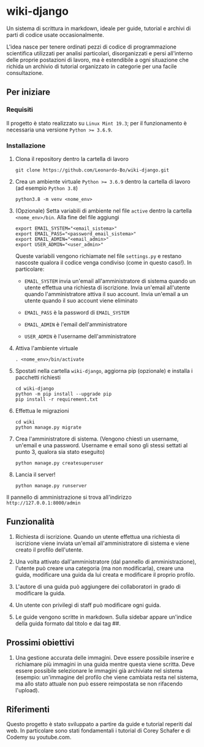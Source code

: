 # wiki-django 

Un sistema di scrittura in markdown, ideale per guide, tutorial e archivi di parti di codice usate occasionalmente. 

L'idea nasce per tenere ordinati pezzi di codice di programmazione scientifica utilizzati per analisi particolari, disorganizzati e persi all'interno delle proprie postazioni di lavoro, ma è estendibile a ogni situazione che richida un archivio di tutorial organizzato in categorie per una facile consultazione.


## Per iniziare

### Requisiti  

Il progetto è stato realizzato su ```Linux Mint 19.3```; per il funzionamento è necessaria una versione ```Python >= 3.6.9```.

### Installazione 

1. Clona il repository dentro la cartella di lavoro

    ```
    git clone https://github.com/Leonardo-Bo/wiki-django.git
    ```

2. Crea un ambiente virtuale ```Python >= 3.6.9``` dentro la cartella di lavoro (ad esempio ```Python 3.8```)

    ```
    python3.8 -m venv <nome_env>
    ```

3. (Opzionale) Setta variabili di ambiente nel file ```active``` dentro la cartella ```<nome_env>/bin```. Alla fine del file aggiungi

    ```
    export EMAIL_SYSTEM="<email_sistema>"
    export EMAIL_PASS="<password_email_sistema>"
    export EMAIL_ADMIN="<email_admin>"
    export USER_ADMIN="<user_admin>"
    ```

    Queste variabili vengono richiamate nel file ```settings.py``` e restano nascoste qualora il codice venga condiviso (come in questo caso!). In particolare:

    * ```EMAIL_SYSTEM``` invia un'email all'amministratore di sistema quando un utente effettua una richiesta di iscrizione. Invia un'email all'utente quando l'amministratore attiva il suo account. Invia un'email a un utente quando il suo account viene eliminato

    * ```EMAIL_PASS``` è la password di ```EMAIL_SYSTEM```

    * ```EMAIL_ADMIN``` è l'email dell'amministratore

    * ```USER_ADMIN``` è l'username dell'amministratore

4. Attiva l'ambiente virtuale

    ```
    . <nome_env>/bin/activate
    ```

5. Spostati nella cartella ```wiki-django```, aggiorna pip (opzionale) e installa i pacchetti richiesti

    ```
    cd wiki-django
    python -m pip install --upgrade pip
    pip install -r requirement.txt
    ```

6. Effettua le migrazioni

    ```
    cd wiki
    python manage.py migrate
    ```

7. Crea l'amministratore di sistema. (Vengono chiesti un username, un'email e una password. Username e email sono gli stessi settati al punto 3, qualora sia stato eseguito) 

    ```
    python manage.py createsuperuser
    ```

8. Lancia il server!

    ```
    python manage.py runserver
    ```

Il pannello di amministrazione si trova all'indirizzo ```http://127.0.0.1:8000/admin```

## Funzionalità 

1. Richiesta di iscrizione. Quando un utente effettua una richiesta di iscrizione viene inviata un'email all'amministratore di sistema e viene creato il profilo dell'utente. 

2. Una volta attivato dall'amministratore (dal pannello di amministrazione), l'utente può creare una categoria (ma non modificarla), creare una guida, modificare una guida da lui creata e modificare il proprio profilo.

3. L'autore di una guida può aggiungere dei collaboratori in grado di modificare la guida.

4. Un utente con privilegi di staff può modificare ogni guida.

5. Le guide vengono scritte in markdown. Sulla sidebar appare un'indice della guida formato dal titolo e dai tag \#\#.

## Prossimi obiettivi 

1. Una gestione accurata delle immagini. Deve essere possibile inserire e richiamare più immagini in una guida mentre questa viene scritta. Deve essere possibile selezionare le immagini già archiviate nel sistema (esempio: un'immagine del profilo che viene cambiata resta nel sistema, ma allo stato attuale non può essere reimpostata se non rifacendo l'upload).

## Riferimenti 

Questo progetto è stato sviluppato a partire da guide e tutorial reperiti dal web. In particolare sono stati fondamentali i tutorial di Corey Schafer e di Codemy su youtube.com.
